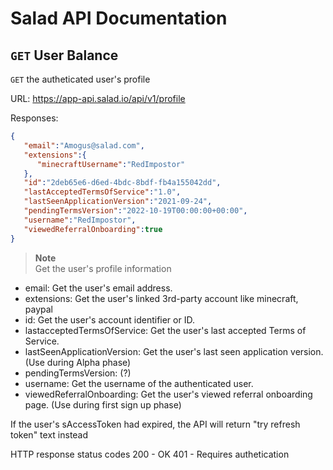 # Salad API Documentation

## `GET` User Balance
`GET` the autheticated user's profile

URL: https://app-api.salad.io/api/v1/profile

Responses:
```json
{
   "email":"Amogus@salad.com",
   "extensions":{
      "minecraftUsername":"RedImpostor"
   },
   "id":"2deb65e6-d6ed-4bdc-8bdf-fb4a155042dd",
   "lastAcceptedTermsOfService":"1.0",
   "lastSeenApplicationVersion":"2021-09-24",
   "pendingTermsVersion":"2022-10-19T00:00:00+00:00",
   "username":"RedImpostor",
   "viewedReferralOnboarding":true
}
```

> **Note** <br>
> Get the user's profile information
* email: Get the user's email address.
* extensions: Get the user's linked 3rd-party account like minecraft, paypal
* id: Get the user's account identifier or ID.
* lastacceptedTermsOfService: Get the user's last accepted Terms of Service.
* lastSeenApplicationVersion: Get the user's last seen application version. (Use during Alpha phase)
* pendingTermsVersion: (?)
* username: Get the username of the authenticated user.
* viewedReferralOnboarding: Get the user's viewed referral onboarding page. (Use during first sign up phase)

If the user's sAccessToken had expired, the API will return "try refresh token" text instead

HTTP response status codes
200 - OK
401 - Requires authetication